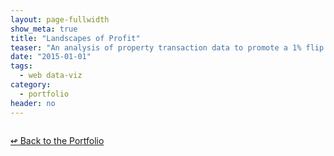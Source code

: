 ```yaml
---
layout: page-fullwidth
show_meta: true
title: "Landscapes of Profit"
teaser: "An analysis of property transaction data to promote a 1% flip tax in NYC."
date: "2015-01-01"
tags:
  - web data-viz 
category:
  - portfolio
header: no
---
```





<a href="{{site.url}}{{site.baseurl}}/images/" target="_blank">
  <img class="portfolio" src="{{site.url}}{{site.baseurl}}/images/" alt="">
</a>

[<span class="back-arrow">&#8619;</span> Back to the Portfolio](/work/)